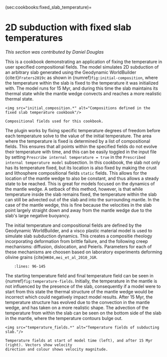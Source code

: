 (sec:cookbooks:fixed_slab_temperature)=
# 2D subduction with fixed slab temperatures

*This section was contributed by Daniel Douglas*

This is a cookbook demonstrating an application of fixing the temperature
in user specified compositional fields. The model simulates 2D subduction of an arbitrary slab
generated using the Geodynamic WorldBuilder {cite:t}`Fraters2019c` as shown in
{numref}`fig:initial-composition`, where the temperature within the slab is fixed to the temperature it
was initialized with. The model runs for 15 Myr, and during this time the slab maintains its thermal
state while the mantle wedge convects and reaches a more realistic thermal state.

```{figure-md} fig:initial-composition
<img src="initial_composition.*" alt="Compositions defined in the fixed slab temperature cookbook"/>

Compositional fields used for this cookbook.
```

The plugin works by fixing specific temperature degrees of freedom before each temperature solve
to the value of the initial temperature. The area where the temperature is fixed is determined by a list
of compositional fields. This ensures that all points within the specified fields do not evolve their
temperature with time, and this can be easily toggled in the input file by setting
`Prescribe internal temperature = true` in the `Prescribed internal temperature model`
subsection. In this cookbook, the slab not only has its temperature fixed, but its location is also fixed
by making the crust and lithosphere compositional fields `static` fields. This allows for the location of
the mantle wedge to also be constant, and thus allows a steady state to be reached. This is great for
models focused on the dynamics of the mantle wedge. A setback of this method, however, is that while
temperature inside the slab remains fixed, the temperature within the slab can still be advected out of
the slab and into the surrounding mantle. In the case of the mantle wedge, this is fine because the
velocities in the slab point largely straight down and away from the mantle wedge due to the slab's large
negative buoyancy.

The initial temperature and compositional fields are defined by the Geodynamic WorldBuilder, and a
visco plastic material model is used to simulate slab subduction dynamics. This creates a compositie rheology incorporating deformation from brittle failure, and the following creep mechanisms: diffusion, dislocation, and Peierls. Parameters for each of these mechanisms are choosen based on laboratory experiments deforming olivine grains {cite}`HK04,mei_et_al_2010_JGR`.
```{literalinclude} ../fixed_slab_temperature.prm
    :lines: 96-145
```

The starting temperature field and final temperature field can be seen in {numref}`fig:temperature-fields`.
Initially, the temperature in the mantle is not influenced by the presence of the slab, consequently if
a model were to start from this state the thermal structure of the mantle wedge would be incorrect which
could negatively impact model results. After 15 Myr, the temperature structure has evolved due to the
convection in the mantle wedge, and has taken on a more realistic shape. The advection of the temperature
from within the slab can be seen on the bottom side of the slab in the mantle, where the temperature
contours bulge out.

```{figure-md} fig:temperature-fields
<img src="temperature_fields.*" alt="Temperature fields of subducting slab."/>

Temperature fields at start of model time (left), and after 15 Myr (right). Vectors show velocity
direction and colour shows velocity magnitude.
```
